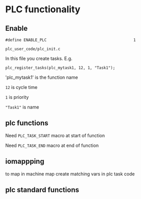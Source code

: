 # PLC functionality

## Enable

`#define ENABLE_PLC                                      1`

`plc_user_code/plc_init.c`

In this file you create tasks. E.g.

`plc_register_tasks(plc_mytask1, 12, 1, "Task1");`

'plc_mytask1' is the function name

`12` is cycle time

`1` is priority

`"Task1"` is name

## plc functions

Need `PLC_TASK_START` macro at start of function

Need `PLC_TASK_END` macro at end of function

## iomappping

to map in machine map
create matching vars in plc task code

## plc standard functions





